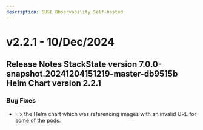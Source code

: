 ```yaml
---
description: SUSE Observability Self-hosted
---
```


# v2.2.1 - 10/Dec/2024

## Release Notes StackState version 7.0.0-snapshot.20241204151219-master-db9515b Helm Chart version 2.2.1

### Bug Fixes
* Fix the Helm chart which was referencing images with an invalid URL for some of the pods.